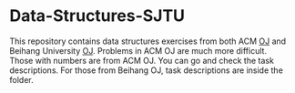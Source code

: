 # Data-Structures-SJTU
This repository contains data structures exercises from both ACM [OJ](https://acm.sjtu.edu.cn/OnlineJudge/problems) and Beihang University [OJ](http://course.educg.net). Problems in ACM OJ are much more difficult.  
Those with numbers are from ACM OJ. You can go and check the task descriptions. For those from Beihang OJ, task descriptions are inside the folder.
